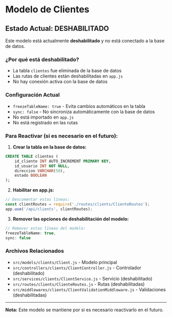 # Modelo de Clientes

## Estado Actual: DESHABILITADO

Este modelo está actualmente **deshabilitado** y no está conectado a la base de datos.

### ¿Por qué está deshabilitado?
- La tabla `clientes` fue eliminada de la base de datos
- Las rutas de clientes están deshabilitadas en `app.js`
- No hay conexión activa con la base de datos

### Configuración Actual
- `freezeTableName: true` - Evita cambios automáticos en la tabla
- `sync: false` - No sincroniza automáticamente con la base de datos
- No está importado en `app.js`
- No está registrado en las rutas

### Para Reactivar (si es necesario en el futuro):

1. **Crear la tabla en la base de datos:**
```sql
CREATE TABLE clientes (
    id_cliente INT AUTO_INCREMENT PRIMARY KEY,
    id_usuario INT NOT NULL,
    direccion VARCHAR(50),
    estado BOOLEAN
);
```

2. **Habilitar en app.js:**
```javascript
// Descomentar estas líneas:
const clientRoutes = require('./routes/clients/ClienteRoutes');
app.use('/api/clients', clientRoutes);
```

3. **Remover las opciones de deshabilitación del modelo:**
```javascript
// Remover estas líneas del modelo:
freezeTableName: true,
sync: false
```

### Archivos Relacionados
- `src/models/clients/Client.js` - Modelo principal
- `src/controllers/clients/ClientController.js` - Controlador (deshabilitado)
- `src/services/clients/ClientService.js` - Servicio (deshabilitado)
- `src/routes/clients/ClienteRoutes.js` - Rutas (deshabilitadas)
- `src/middlewares/clients/ClientValidationMiddleware.js` - Validaciones (deshabilitadas)

---
**Nota:** Este modelo se mantiene por si es necesario reactivarlo en el futuro.
